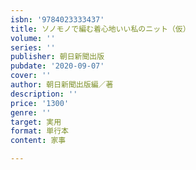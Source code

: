 ```yaml
---
isbn: '9784023333437'
title: ソノモノで編む着心地いい私のニット（仮）
volume: ''
series: ''
publisher: 朝日新聞出版
pubdate: '2020-09-07'
cover: ''
author: 朝日新聞出版編／著
description: ''
price: '1300'
genre: ''
target: 実用
format: 単行本
content: 家事

---
```

